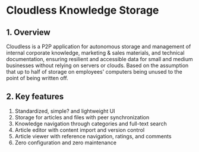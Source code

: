 # Cloudless Knowledge Storage

## 1. Overview

Cloudless is a P2P application for autonomous storage and management
of internal corporate knowledge, marketing & sales materials, and
technical documentation, ensuring resilient and accessible data for
small and medium businesses without relying on servers or clouds.
Based on the assumption that up to half of storage on employees'
computers being unused to the point of being written off.

## 2. Key features

1. Standardized, simple? and lightweight UI
2. Storage for articles and files with peer synchronization
3. Knowledge navigation through categories and full-text search
4. Article editor with content import and version control
5. Article viewer with reference navigation, ratings, and comments
6. Zero configuration and zero maintenance
 
